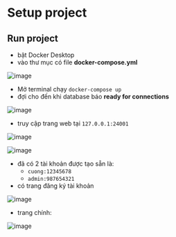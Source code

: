 # Setup project


## Run project

- bật Docker Desktop
- vào thư mục có file **docker-compose.yml**

![image](https://hackmd.io/_uploads/B1hzFCrGR.png)

- Mở terminal chạy `docker-compose up`
- đợi cho đến khi database báo **ready for connections**

![image](https://hackmd.io/_uploads/HySTX0rfC.png)

- truy cập trang web tại `127.0.0.1:24001`

![image](https://hackmd.io/_uploads/SJTjiCrGC.png)

![image](https://hackmd.io/_uploads/HyT2hAHfA.png)

- đã có 2 tài khoản được tạo sẵn là:
  - `cuong:12345678`
  - `admin:987654321`
- có trang đăng ký tài khoản

![image](https://hackmd.io/_uploads/SyRAhCHz0.png)

- trang chính:

![image](https://hackmd.io/_uploads/Hk1FTCBGR.png)
